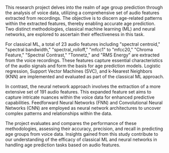 This research project delves into the realm of age group prediction through the analysis of voice data, utilizing a comprehensive set of audio features extracted from recordings. The objective is to discern age-related patterns within the extracted features, thereby enabling accurate age prediction. Two distinct methodologies, classical machine learning (ML) and neural networks, are explored to ascertain their effectiveness in this task.

For classical ML, a total of 23 audio features including "spectral centroid," "spectral bandwidth," "spectral_rolloff," "mfcc1" to "mfcc20," "Chroma Feature," "Spectral Contrast," "Tonnetz," and "RMS Energy" are extracted from the voice recordings. These features capture essential characteristics of the audio signals and form the basis for age prediction models. Logistic regression, Support Vector Machines (SVC), and k-Nearest Neighbors (KNN) are implemented and evaluated as part of the classical ML approach.

In contrast, the neural network approach involves the extraction of a more extensive set of 191 audio features. This expanded feature set aims to capture intricate nuances within the voice data for enhanced predictive capabilities. Feedforward Neural Networks (FNN) and Convolutional Neural Networks (CNN) are employed as neural network architectures to uncover complex patterns and relationships within the data.

The project evaluates and compares the performance of these methodologies, assessing their accuracy, precision, and recall in predicting age groups from voice data. Insights gained from this study contribute to our understanding of the efficacy of classical ML and neural networks in handling age prediction tasks based on audio features.

